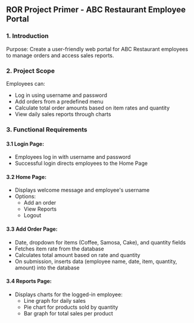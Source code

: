 ## ROR Project Primer - ABC Restaurant Employee Portal

### 1. Introduction
Purpose: Create a user-friendly web portal for ABC Restaurant employees to manage orders and access sales reports.

### 2. Project Scope
Employees can:
- Log in using username and password
- Add orders from a predefined menu
- Calculate total order amounts based on item rates and quantity
- View daily sales reports through charts

### 3. Functional Requirements

#### 3.1 Login Page:
- Employees log in with username and password
- Successful login directs employees to the Home Page

#### 3.2 Home Page:
- Displays welcome message and employee's username
- Options:
  - Add an order
  - View Reports
  - Logout

#### 3.3 Add Order Page:
- Date, dropdown for items (Coffee, Samosa, Cake), and quantity fields
- Fetches item rate from the database
- Calculates total amount based on rate and quantity
- On submission, inserts data (employee name, date, item, quantity, amount) into the database

#### 3.4 Reports Page:
- Displays charts for the logged-in employee:
  - Line graph for daily sales
  - Pie chart for products sold by quantity
  - Bar graph for total sales per product
